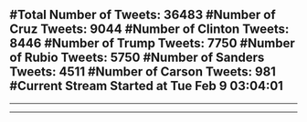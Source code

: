 #Total Number of Tweets: 36483 
#Number of Cruz Tweets: 9044
#Number of Clinton Tweets: 8446
#Number of Trump Tweets: 7750
#Number of Rubio Tweets: 5750
#Number of Sanders Tweets: 4511
#Number of Carson Tweets: 981
#Current Stream Started at Tue Feb  9 03:04:01
---
---
---
